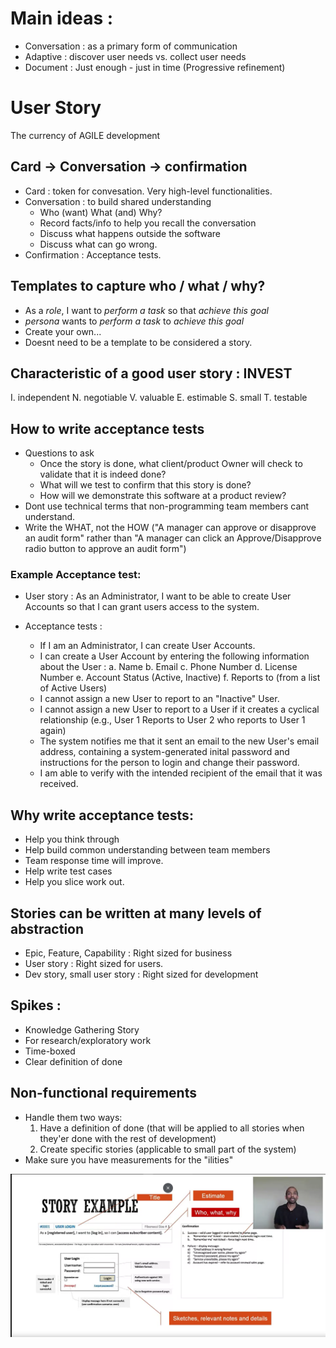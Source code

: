 # Main ideas :
* Conversation : as a primary form of communication
* Adaptive : discover user needs vs. collect user needs
* Document : Just enough - just in time (Progressive refinement)

# User Story
The currency of AGILE development

## Card -> Conversation -> confirmation
* Card : token for convesation. Very high-level functionalities.
* Conversation : to build shared understanding
	* Who (want) What (and) Why?
	* Record facts/info to help you recall the conversation
	* Discuss what happens outside the software
	* Discuss what can go wrong.
* Confirmation : Acceptance tests.

## Templates to capture who / what / why?
* As a *role*, I want to *perform a task* so that *achieve this goal*
* *persona* wants to *perform a task* to *achieve this goal*
* Create your own...
* Doesnt need to be a template to be considered a story.

## Characteristic of a good user story : INVEST
I. independent
N. negotiable
V. valuable
E. estimable
S. small
T. testable

## How to write acceptance tests
* Questions to ask
	* Once the story is done, what client/product Owner will check to validate that it is indeed done?
	* What will we test to confirm that this story is done?
	* How will we demonstrate this software at a product review?
* Dont use technical terms that non-programming team members cant understand.
* Write the WHAT, not the HOW ("A manager can approve or disapprove an audit form" rather than "A manager can click an Approve/Disapprove radio button to approve an audit form")

### Example Acceptance test:
* User story : As an Administrator, I want to be able to create User Accounts so that I can grant users access to the system.

* Acceptance tests :
	* If I am an Administrator, I can create User Accounts.
	* I can create a User Account by entering the following information about the User :
		a. Name
		b. Email
		c. Phone Number
		d. License Number 
		e. Account Status (Active, Inactive)
		f. Reports to (from a list of Active Users)
	* I cannot assign a new User to report to an "Inactive" User.
	* I cannot assign a new User to report to a User if it creates a cyclical relationship (e.g., User 1 Reports to User 2 who reports to User 1 again)
	* The system notifies me that it sent an email to the new User's email address, containing a system-generated inital password and instructions for the person to login and change their password.
	* I am able to verify with the intended recipient of the email that it was received.
	
## Why write acceptance tests:
* Help you think through
* Help build common understanding between team members
* Team response time will improve.
* Help write test cases
* Help you slice work out.

## Stories can be written at many levels of abstraction
* Epic, Feature, Capability : Right sized for business
* User story : Right sized for users.
* Dev story, small user story : Right sized for development

## Spikes : 
* Knowledge Gathering Story
* For research/exploratory work
* Time-boxed
* Clear definition of done

## Non-functional requirements
* Handle them two ways:
	1. Have a definition of done (that will be applied to all stories when they'er done with the rest of development)
	2. Create specific stories (applicable to small part of the system)
* Make sure you have measurements for the "ilities"

![example user stories](./userStoryExample.png)